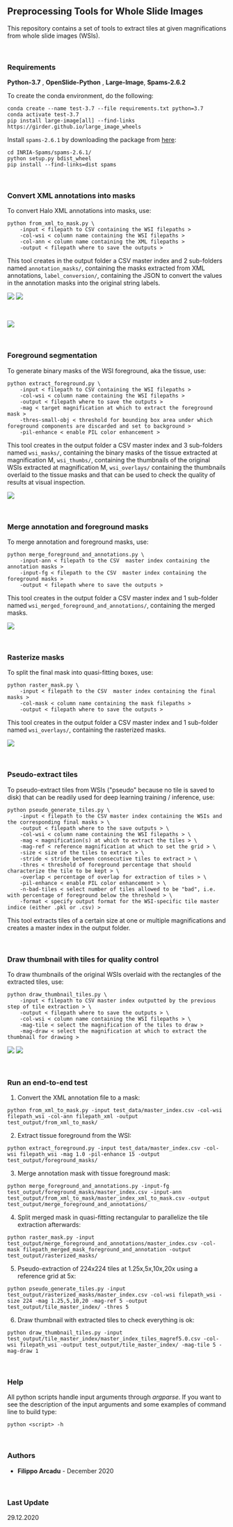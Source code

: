 ## Preprocessing Tools for Whole Slide Images

This repository contains a set of tools to extract tiles at given magnifications from whole slide images (WSIs).

<br>

### Requirements

__Python-3.7__ , __OpenSlide-Python__ , __Large-Image__, __Spams-2.6.2__

To create the conda environment, do the following:
```
conda create --name test-3.7 --file requirements.txt python=3.7
conda activate test-3.7
pip install large-image[all] --find-links https://girder.github.io/large_image_wheels
```
Install `spams-2.6.1` by downloading the package from [here](http://spams-devel.gforge.inria.fr/downloads.html):
```
cd INRIA-Spams/spams-2.6.1/
python setup.py bdist_wheel
pip install --find-links=dist spams
```
<br>

### Convert XML annotations into masks
To convert Halo XML annotations into masks, use:
```
python from_xml_to_mask.py \
    -input < filepath to CSV containing the WSI filepaths >
    -col-wsi < column name containing the WSI filepaths >
    -col-ann < column name containing the XML filepaths >
    -output < filepath where to save the outputs >
```
This tool creates in the output folder a CSV master index and 2 sub-folders named `annotation_masks/`, 
containing the masks extracted from XML annotations, `label_conversion/`, containing
the JSON to convert the values in the annotation masks into the original string labels. 

![](imgs/wsi_snapshot.png) ![](imgs/wsi_annotation_snapshot.png)

<br>

![](imgs/wsi_annotation_mask.png)

<br>

### Foreground segmentation
To generate binary masks of the WSI foreground, aka the tissue, use:
```
python extract_foreground.py \
    -input < filepath to CSV containing the WSI filepaths >
    -col-wsi < column name containing the WSI filepaths >
    -output < filepath where to save the outputs >
    -mag < target magnification at which to extract the foreground mask >
    -thres-small-obj < threshold for bounding box area under which foreground components are discarded and set to background >
    -pil-enhance < enable PIL color enhancement >
```
This tool creates in the output folder a CSV master index and 3 sub-folders named `wsi_masks/`, containing
the binary masks of the tissue extracted at magnification M, `wsi_thumbs/`, containing
the thumbnails of the original WSIs extracted at magnification M, `wsi_overlays/` containing
the thumbnails overlaid to the tissue masks and that can be used to check the quality of
results at visual inspection. 

![](imgs/foreground_mask_mag1.0.png)

<br>

### Merge annotation and foreground masks
To merge annotation and foreground masks, use:
```
python merge_foreground_and_annotations.py \
    -input-ann < filepath to the CSV  master index containing the annotation masks >
    -input-fg < filepath to the CSV  master index containing the foreground masks >
    -output < filepath where to save the outputs >
```
This tool creates in the output folder a CSV master index and 1 sub-folder named `wsi_merged_foreground_and_annotations/`, 
containing the merged masks. 

![](imgs/merged_foreground_mask_mag1.0.png)

<br>

### Rasterize masks
To split the final mask into quasi-fitting boxes, use:
```
python raster_mask.py \
    -input < filepath to the CSV  master index containing the final masks >
    -col-mask < column name containing the mask filepaths >
    -output < filepath where to save the outputs >
```
This tool creates in the output folder a CSV master index and 1 sub-folder named `wsi_overlays/`, 
containing the rasterized masks. 

![](imgs/rasterized_mask_mag1.0.png)

<br>

### Pseudo-extract tiles
To pseudo-extract tiles from WSIs ("pseudo" because no tile is saved to disk) that can be readily used for deep learning training / inference, use:
```
python pseudo_generate_tiles.py \
    -input < filepath to the CSV master index containing the WSIs and the corresponding final masks > \
    -output < filepath where to the save outputs > \
    -col-wsi < column name containing the WSI filepaths > \
    -mag < magnification(s) at which to extract the tiles > \
    -mag-ref < reference magnification at which to set the grid > \
    -size < size of the tiles to extract > \
    -stride < stride between consecutive tiles to extract > \
    -thres < threshold of foreground percentage that should characterize the tile to be kept > \
    -overlap < percentage of overlap for extraction of tiles > \
    -pil-enhance < enable PIL color enhancement > \
    -n-bad-tiles < select number of tiles allowed to be "bad", i.e. with percentage of foreground below the threshold > \
    -format < specify output format for the WSI-specific tile master indice (either .pkl or .csv) >
```
This tool extracts tiles of a certain size at one or multiple magnifications and creates a master index in the output folder. 

<br>

### Draw thumbnail with tiles for quality control
To draw thumbnails of the original WSIs overlaid with the rectangles of the extracted tiles, use:
```
python draw_thumbnail_tiles.py \
    -input < filepath to CSV master index outputted by the previous step of tile extraction > \
    -output < filepath where to save the outputs > \
    -col-wsi < column name containing the WSI filepaths > \
    -mag-tile < select the magnification of the tiles to draw >
    -mag-draw < select the magnification at which to extract the thumbnail for drawing >
```

![](imgs/wsi_snapshot.png) ![](imgs/thumbnail_with_tiles.png)

<br>

### Run an end-to-end test
1. Convert the XML annotation file to a mask:
```
python from_xml_to_mask.py -input test_data/master_index.csv -col-wsi filepath_wsi -col-ann filepath_xml -output test_output/from_xml_to_mask/
```
2. Extract tissue foreground from the WSI:
```
python extract_foreground.py -input test_data/master_index.csv -col-wsi filepath_wsi -mag 1.0 -pil-enhance 15 -output test_output/foreground_masks/
```
3. Merge annotation mask with tissue foreground mask:
```
python merge_foreground_and_annotations.py -input-fg test_output/foreground_masks/master_index.csv -input-ann test_output/from_xml_to_mask/master_index_xml_to_mask.csv -output test_output/merge_foreground_and_annotations/
``` 
4. Split merged mask in quasi-fitting rectangular to parallelize the tile extraction afterwards:
```
python raster_mask.py -input test_output/merge_foreground_and_annotations/master_index.csv -col-mask filepath_merged_mask_foreground_and_annotation -output test_output/rasterized_masks/
```
5. Pseudo-extraction of 224x224 tiles at 1.25x,5x,10x,20x using a reference grid at 5x:
```
python pseudo_generate_tiles.py -input test_output/rasterized_masks/master_index.csv -col-wsi filepath_wsi -size 224 -mag 1.25,5,10,20 -mag-ref 5 -output test_output/tile_master_index/ -thres 5
```
6. Draw thumbnail with extracted tiles to check everything is ok:
```
python draw_thumbnail_tiles.py -input test_output/tile_master_index/master_index_tiles_magref5.0.csv -col-wsi filepath_wsi -output test_output/tile_master_index/ -mag-tile 5 -mag-draw 1
```

<br>

### Help
All python scripts handle input arguments through *argparse*. If you want to see the description of the input arguments
and some examples of command line to build type:
```
python <script> -h
```

<br>

### Authors
* **Filippo Arcadu** - December 2020

<br>

### Last Update
29.12.2020
